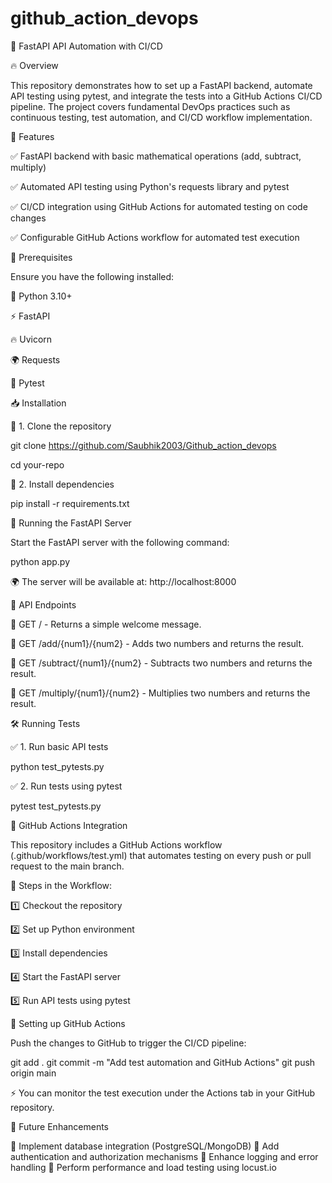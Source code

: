 # github_action_devops 
📌 FastAPI API Automation with CI/CD

🔥 Overview

This repository demonstrates how to set up a FastAPI backend, automate API testing using pytest, and integrate the tests into a GitHub Actions CI/CD pipeline. The project covers fundamental DevOps practices such as continuous testing, test automation, and CI/CD workflow implementation.

🚀 Features

✅ FastAPI backend with basic mathematical operations (add, subtract, multiply)

✅ Automated API testing using Python's requests library and pytest

✅ CI/CD integration using GitHub Actions for automated testing on code changes

✅ Configurable GitHub Actions workflow for automated test execution

📌 Prerequisites

Ensure you have the following installed:

🐍 Python 3.10+

⚡ FastAPI

🔥 Uvicorn

🌍 Requests

🧪 Pytest

📥 Installation

🔹 1. Clone the repository

git clone https://github.com/Saubhik2003/Github_action_devops

cd your-repo

🔹 2. Install dependencies

pip install -r requirements.txt

🚀 Running the FastAPI Server

Start the FastAPI server with the following command:

python app.py

🌍 The server will be available at: http://localhost:8000

🔗 API Endpoints

📌 GET / - Returns a simple welcome message.

📌 GET /add/{num1}/{num2} - Adds two numbers and returns the result.

📌 GET /subtract/{num1}/{num2} - Subtracts two numbers and returns the result.

📌 GET /multiply/{num1}/{num2} - Multiplies two numbers and returns the result.

🛠 Running Tests

✅ 1. Run basic API tests

python test_pytests.py

✅ 2. Run tests using pytest

pytest test_pytests.py

🔄 GitHub Actions Integration

This repository includes a GitHub Actions workflow (.github/workflows/test.yml) that automates testing on every push or pull request to the main branch.

📌 Steps in the Workflow:

1️⃣ Checkout the repository

2️⃣ Set up Python environment

3️⃣ Install dependencies

4️⃣ Start the FastAPI server

5️⃣ Run API tests using pytest

📌 Setting up GitHub Actions

Push the changes to GitHub to trigger the CI/CD pipeline:

git add . git commit -m "Add test automation and GitHub Actions" git push origin main

⚡ You can monitor the test execution under the Actions tab in your GitHub repository.

🌟 Future Enhancements

🔹 Implement database integration (PostgreSQL/MongoDB) 
🔹 Add authentication and authorization mechanisms 
🔹 Enhance logging and error handling 
🔹 Perform performance and load testing using locust.io
